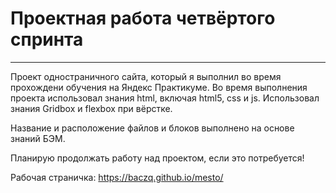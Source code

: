 # Проектная работа четвёртого спринта
------------------------------------      

Проект одностраничного сайта, который я выполнил во время прохождени обучения на Яндекс Практикуме. Во время выполнения проекта использовал знания html, включая html5, css и js. Использовал знания Gridbox и flexbox при вёрстке.

Название и расположение файлов и блоков выполнено на основе знаний БЭМ.

Планирую продолжать работу над проектом, если это потребуется!

Рабочая страничка: https://baczq.github.io/mesto/